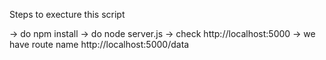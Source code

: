 Steps to execture this script 

   -> do npm install
   -> do node server.js
   -> check http://localhost:5000
   -> we have route name http://localhost:5000/data
   
